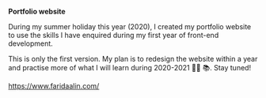 **Portfolio website**

During my summer holiday this year (2020), I created my portfolio website to use the skills I have enquired during my first year of front-end development. 

This is only the first version. My plan is to redesign the website within a year and practise more of what I will learn during 2020-2021 :woman_student: :books:. Stay tuned!

https://www.faridaalin.com/
